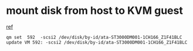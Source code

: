 # mount disk from host to KVM guest
[ref](https://pve.proxmox.com/wiki/Physical_disk_to_kvm)
````
qm set  592  -scsi2 /dev/disk/by-id/ata-ST3000DM001-1CH166_Z1F41BLC
update VM 592: -scsi2 /dev/disk/by-id/ata-ST3000DM001-1CH166_Z1F41BLC
````
